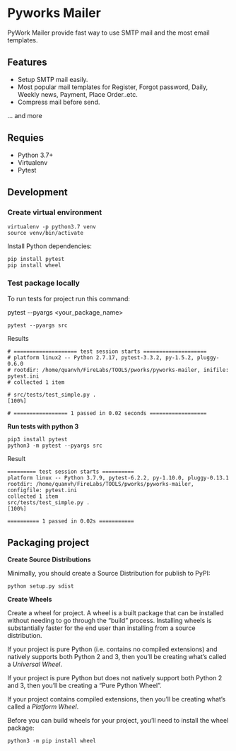 # Pyworks Mailer

PyWork Mailer provide fast way to use SMTP mail and the most email templates.

## Features

- Setup SMTP mail easily.
- Most popular mail templates for Register, Forgot password, Daily, Weekly news, Payment, Place Order..etc.
- Compress mail before send.

... and more

## Requies

- Python 3.7+
- Virtualenv
- Pytest

## Development

### Create virtual environment

```shell
virtualenv -p python3.7 venv
source venv/bin/activate
```

Install Python dependencies:

```shell
pip install pytest
pip install wheel
```

### Test package locally

To run tests for project run this command:

pytest --pyargs <your_package_name>

```shell
pytest --pyargs src
```

Results

```
# ==================== test session starts ====================
# platform linux2 -- Python 2.7.17, pytest-3.3.2, py-1.5.2, pluggy-0.6.0
# rootdir: /home/quanvh/FireLabs/TOOLS/pworks/pyworks-mailer, inifile: pytest.ini
# collected 1 item                                                                                                    

# src/tests/test_simple.py .                                                                                    [100%]

# ================= 1 passed in 0.02 seconds ==================
```

**Run tests with python 3**

```shell
pip3 install pytest
python3 -m pytest --pyargs src
```

Result

```
========= test session starts ==========
platform linux -- Python 3.7.9, pytest-6.2.2, py-1.10.0, pluggy-0.13.1
rootdir: /home/quanvh/FireLabs/TOOLS/pworks/pyworks-mailer, configfile: pytest.ini
collected 1 item                                                                                                                                       
src/tests/test_simple.py .                                                                                                                       [100%]

========== 1 passed in 0.02s ===========
```


## Packaging project

**Create Source Distributions**

Minimally, you should create a Source Distribution for publish to PyPI:

```shell
python setup.py sdist
```

**Create Wheels**

Create a wheel for project. A wheel is a built package that can be installed without needing to go through the “build” process. Installing wheels is substantially faster for the end user than installing from a source distribution.

If your project is pure Python (i.e. contains no compiled extensions) and natively supports both Python 2 and 3, then you’ll be creating what’s called a *Universal Wheel*.

If your project is pure Python but does not natively support both Python 2 and 3, then you’ll be creating a “Pure Python Wheel”.

If your project contains compiled extensions, then you’ll be creating what’s called a *Platform Wheel*.

Before you can build wheels for your project, you’ll need to install the wheel package:

```shell
python3 -m pip install wheel
```
